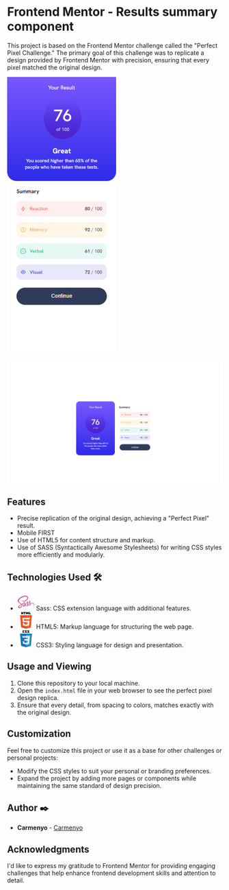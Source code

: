 # Frontend Mentor - Results summary component

This project is based on the Frontend Mentor challenge called the "Perfect Pixel Challenge." The primary goal of this challenge was to replicate a design provided by Frontend Mentor with precision, ensuring that every pixel matched the original design.

![Preview of the Perfect Pixel Challenge design](./assets/images/Frontend-Mentor-Results-summary-component-mobile.png)

![Preview of the Perfect Pixel Challenge design](./assets/images/Frontend-Mentor-Results-summary-component-desktop.png)

## Features

- Precise replication of the original design, achieving a "Perfect Pixel" result.
- Mobile FIRST
- Use of HTML5 for content structure and markup.
- Use of SASS (Syntactically Awesome Stylesheets) for writing CSS styles more efficiently and modularly.

## Technologies Used 🛠️

- <img src="https://raw.githubusercontent.com/devicons/devicon/master/icons/sass/sass-original.svg" alt="sass" width="40" height="40"/> Sass: CSS extension language with additional features.
- <img src="https://raw.githubusercontent.com/devicons/devicon/master/icons/html5/html5-original-wordmark.svg" alt="html5" width="40" height="40"/> HTML5: Markup language for structuring the web page.
- <img src="https://raw.githubusercontent.com/devicons/devicon/master/icons/css3/css3-original-wordmark.svg" alt="css3" width="40" height="40"/> CSS3: Styling language for design and presentation.


## Usage and Viewing

1. Clone this repository to your local machine.
2. Open the `index.html` file in your web browser to see the perfect pixel design replica.
3. Ensure that every detail, from spacing to colors, matches exactly with the original design.

## Customization

Feel free to customize this project or use it as a base for other challenges or personal projects:

- Modify the CSS styles to suit your personal or branding preferences.
- Expand the project by adding more pages or components while maintaining the same standard of design precision.

## Author ✒️

- **Carmenyo** - [Carmenyo](https://github.com/Carmenyo)

## Acknowledgments

I'd like to express my gratitude to Frontend Mentor for providing engaging challenges that help enhance frontend development skills and attention to detail.
